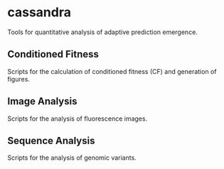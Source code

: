 # cassandra
Tools for quantitative analysis of adaptive prediction emergence.  

## Conditioned Fitness 

Scripts for the calculation of conditioned fitness (CF) and generation of figures.   

## Image Analysis

Scripts for the analysis of fluorescence images.   

## Sequence Analysis
Scripts for the analysis of genomic variants.   
